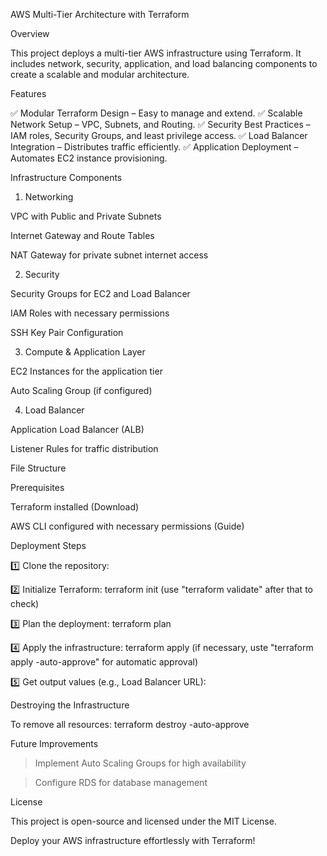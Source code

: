 AWS Multi-Tier Architecture with Terraform

Overview

This project deploys a multi-tier AWS infrastructure using Terraform. It includes network, security, application, and load balancing components to create a scalable and modular architecture.

Features

✅ Modular Terraform Design – Easy to manage and extend.
✅ Scalable Network Setup – VPC, Subnets, and Routing.
✅ Security Best Practices – IAM roles, Security Groups, and least privilege access.
✅ Load Balancer Integration – Distributes traffic efficiently.
✅ Application Deployment – Automates EC2 instance provisioning.


Infrastructure Components

1. Networking

VPC with Public and Private Subnets

Internet Gateway and Route Tables

NAT Gateway for private subnet internet access

2. Security

Security Groups for EC2 and Load Balancer

IAM Roles with necessary permissions

SSH Key Pair Configuration

3. Compute & Application Layer

EC2 Instances for the application tier

Auto Scaling Group (if configured)

4. Load Balancer

Application Load Balancer (ALB)

Listener Rules for traffic distribution

File Structure

Prerequisites

Terraform installed (Download)

AWS CLI configured with necessary permissions (Guide)

Deployment Steps

1️⃣ Clone the repository:

2️⃣ Initialize Terraform: terraform init (use "terraform validate" after that to check)

3️⃣ Plan the deployment: terraform plan

4️⃣ Apply the infrastructure: terraform apply (if necessary, uste "terraform apply -auto-approve" for automatic approval)

5️⃣ Get output values (e.g., Load Balancer URL):

Destroying the Infrastructure

To remove all resources: terraform destroy -auto-approve

Future Improvements

> Implement Auto Scaling Groups for high availability

> Configure RDS for database management

License

This project is open-source and licensed under the MIT License.

Deploy your AWS infrastructure effortlessly with Terraform!
